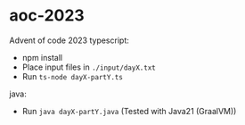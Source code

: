 # aoc-2023
Advent of code 2023
typescript:
* npm install
* Place input files in `./input/dayX.txt`
* Run `ts-node dayX-partY.ts`

java:
* Run `java dayX-partY.java` (Tested with Java21 (GraalVM))
